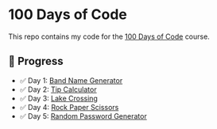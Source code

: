 # 100 Days of Code

This repo contains my code for the [100 Days of Code](https://www.udemy.com/course/100-days-of-code/) course.

## 📅 Progress

- ✅ Day 1: [Band Name Generator](day_1/band_name_generator.py)
- ✅ Day 2: [Tip Calculator](day_2/tip_calculator.py)
- ✅ Day 3: [Lake Crossing](day_3/lake_crossing.py)
- ✅ Day 4: [Rock Paper Scissors](day_4/rock_paper_scissors.py)
- ✅ Day 5: [Random Password Generator](day_5/random_password_generator.py)
